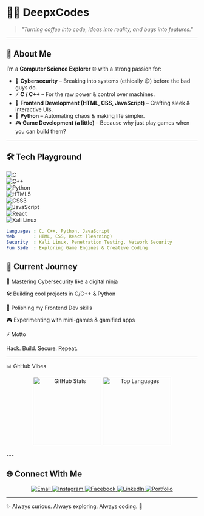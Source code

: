 # 👨‍💻 DeepxCodes  

> *"Turning coffee into code, ideas into reality, and bugs into features."*  

---

## 🚀 About Me  
I’m a **Computer Science Explorer** 🌐 with a strong passion for:  
- 🔐 **Cybersecurity** – Breaking into systems (ethically 😉) before the bad guys do.  
- ⚡ **C / C++** – For the raw power & control over machines.  
- 🎨 **Frontend Development (HTML, CSS, JavaScript)** – Crafting sleek & interactive UIs.  
- 🐍 **Python** – Automating chaos & making life simpler.  
- 🎮 **Game Development (a little)** – Because why just play games when you can build them?  

---

## 🛠️ Tech Playground  

![C](https://img.shields.io/badge/C-A8B9CC?style=for-the-badge&logo=c&logoColor=black)  
![C++](https://img.shields.io/badge/C++-00599C?style=for-the-badge&logo=cplusplus&logoColor=white)  
![Python](https://img.shields.io/badge/Python-FFD43B?style=for-the-badge&logo=python&logoColor=blue)  
![HTML5](https://img.shields.io/badge/HTML5-E34F26?style=for-the-badge&logo=html5&logoColor=white)  
![CSS3](https://img.shields.io/badge/CSS3-1572B6?style=for-the-badge&logo=css3&logoColor=white)  
![JavaScript](https://img.shields.io/badge/JavaScript-F7DF1E?style=for-the-badge&logo=javascript&logoColor=black)  
![React](https://img.shields.io/badge/React-20232A?style=for-the-badge&logo=react&logoColor=61DAFB)  
![Kali Linux](https://img.shields.io/badge/Kali%20Linux-557C94?style=for-the-badge&logo=kalilinux&logoColor=white)  

```yaml
Languages : C, C++, Python, JavaScript  
Web       : HTML, CSS, React (learning)  
Security  : Kali Linux, Penetration Testing, Network Security  
Fun Side  : Exploring Game Engines & Creative Coding

```

 ## 🌱 Current Journey

🥷 Mastering Cybersecurity like a digital ninja

🛠️ Building cool projects in C/C++ & Python

🎨 Polishing my Frontend Dev skills

🎮 Experimenting with mini-games & gamified apps

⚡ Motto

Hack. Build. Secure. Repeat.

---

📊 GitHub Vibes
<p align="center"> <img src="https://github-readme-stats.vercel.app/api?username=deepxCodes&show_icons=true&theme=radical" alt="GitHub Stats" height="180" /> <img src="https://github-readme-stats.vercel.app/api/top-langs/?username=deepxCodes&layout=compact&theme=tokyonight" alt="Top Languages" height="180" /> </p>
---

## 🌐 Connect With Me  

<p align="center">
  <a href="mailto:joydeepghosh058@gmail.com">
    <img src="https://img.shields.io/badge/Email-D14836?style=for-the-badge&logo=gmail&logoColor=white" alt="Email"/>
  </a>
  <a href="https://instagram.com/rawly.deep">
    <img src="https://img.shields.io/badge/Instagram-E4405F?style=for-the-badge&logo=instagram&logoColor=white" alt="Instagram"/>
  </a>
  <a href="https://www.facebook.com/share/1G4UFYkeWn/">
    <img src="https://img.shields.io/badge/Facebook-1877F2?style=for-the-badge&logo=facebook&logoColor=white" alt="Facebook"/>
  </a>
  <a href="https://linkedin.com/in/](https://www.linkedin.com/in/joydeep-ghosh-626667323">
    <img src="https://img.shields.io/badge/LinkedIn-blue?style=for-the-badge&logo=linkedin" alt="LinkedIn"/>
  </a>
  <a href="#">
    <img src="https://img.shields.io/badge/Portfolio-red?style=for-the-badge&logo=firefox" alt="Portfolio"/>
  </a>
</p>

---


✨ Always curious. Always exploring. Always coding. 🚀




